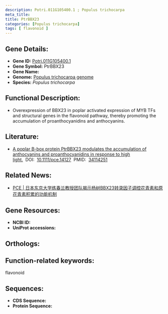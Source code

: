 ```yaml
---
description: Potri.011G105400.1 ; Populus trichocarpa
meta_title:
title: PtrBBX23
categories: [Populus trichocarpa]
tags: [ flavonoid ]
---
```


## Gene Details:
- **Gene ID:**	[Potri.011G105400.1]()
- **Gene Symbol:** PtrBBX23
- **Gene Name:** 
- **Genome:** [Populus trichocarpa genome]()
- **Species:** *Populus trichocarpa*

## Functional Description:
   - Overexpression of BBX23 in poplar activated expression of MYB TFs and structural genes in the flavonoid pathway, thereby promoting the accumulation of proanthocyanidins and anthocyanins.

## Literature:
   - [A poplar B-box protein PtrBBX23 modulates the accumulation of anthocyanins and proanthocyanidins in response to high light.]( https://pubmed.ncbi.nlm.nih.gov/34114251/)&nbsp;&nbsp;DOI:&nbsp;&nbsp;[10.1111/pce.14127](https://pubmed.ncbi.nlm.nih.gov/34114251/)&nbsp;&nbsp;PMID:&nbsp;&nbsp;[34114251](https://pubmed.ncbi.nlm.nih.gov/34114251/)

## Related News:
   - [PCE | 日本东京大学练春兰教授团队揭示杨树BBX23转录因子调控花青素和原花青素积累的功能机制](https://mp.weixin.qq.com/s?__biz=Mzg3MDEwNDEyMg==&mid=2247512035&idx=8&sn=f4ef60f831285fc494d1533ea21621c0&chksm=ce9002b6f9e78ba079b516ee2d65b82f379677f63b897be060b13264cd0a90141fb3746048ba&scene=27#wechat_redirect)

## Gene Resources:
- **NCBI ID:** [](https://www.ncbi.nlm.nih.gov/gene/?term=)
- **UniProt accessions:** [](https://www.uniprot.org/uniprotkb//entry)

## Orthologs:


## Function-related keywords:
flavonoid

## Sequences:
- **CDS Sequence:**
- **Protein Sequence:**

